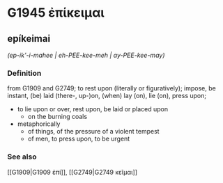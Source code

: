 # G1945 ἐπίκειμαι

## epíkeimai

_(ep-ik'-i-mahee | eh-PEE-kee-meh | ay-PEE-kee-may)_

### Definition

from G1909 and G2749; to rest upon (literally or figuratively); impose, be instant, (be) laid (there-, up-)on, (when) lay (on), lie (on), press upon; 

- to lie upon or over, rest upon, be laid or placed upon
  - on the burning coals
- metaphorically
  - of things, of the pressure of a violent tempest
  - of men, to press upon, to be urgent

### See also

[[G1909|G1909 ἐπί]], [[G2749|G2749 κεῖμαι]]
